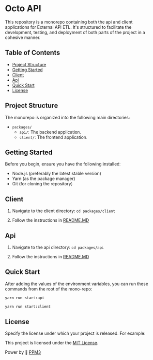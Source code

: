 # Octo API 

This repository is a monorepo containing both the api and client applications for External API ETL. It's structured to facilitate the development, testing, and deployment of both parts of the project in a cohesive manner.

## Table of Contents

- [Project Structure](#project-structure)
- [Getting Started](#getting-started)
- [Client](#client)
- [Api](#api)
- [Quick Start](#quick-start)
- [License](#license)

## Project Structure

The monorepo is organized into the following main directories:

- `packages/`
  - `api/`: The backend application.
  - `client/`: The frontend application.

## Getting Started

Before you begin, ensure you have the following installed:

- Node.js (preferably the latest stable version)
- Yarn (as the package manager)
- Git (for cloning the repository)

## Client

1. Navigate to the client directory: `cd packages/client`

2. Follow the instructions in [README.MD](packages/client/README.md)

## Api

1. Navigate to the api directory: `cd packages/api`

2. Follow the instructions in [README.MD](packages/api/README.md)

## Quick Start

After adding the values of the environment variables, you can run these commands from the root of the mono-repo:

```bash
yarn run start:api

yarn run start:client
```

## License

Specify the license under which your project is released. For example:

This project is licensed under the [MIT License](LICENSE).

Power by :battery: [PPM3](https://github.com/ppm3)
